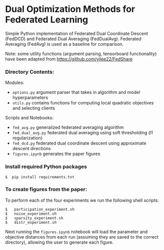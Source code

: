 # Dual Optimization Methods for Federated Learning

Simple Python implementation of Federated Dual Coordinate Descent (FedDCD) and Federated Dual Averaging (FedDualAvg). Federated Averaging (FedAvg) is used as a baseline for comparison.

Note: some utility functions (argument parsing, tensorboard functionality) have been adapted from https://github.com/yjlee22/FedShare

### Directory Contents:
Modules:
- `options.py` argument parser that takes in algorithm and model hyperparameters
- `utils.py` contains functions for computing local quadratic objectives and selecting clients

Scripts and Notebooks:
- `fed_avg.py` generalized federated averaging algorithm 
- `fed_dual_avg.py` federated dual averaging using soft thresholding (l1 regularization) 
- `fed_dcd.py` federated dual coordinate descent using approximate descent directions
- `figures.ipynb` generates the paper figures


### Install required Python packages
```console
$  pip install requirements.txt
```
	
### To create figures from the paper:
To perform each of the four experiments we run the following shell scripts:
```console
$	participation_experiment.sh
$	noise_experiment.sh
$	sparsity_experiment.sh
$	distr_experiment.sh
```
Next running the `figures.ipynb` notebook will load the parameter and objective distances from each run (assuming they are saved to the correct directory), allowing the user to generate each figure.